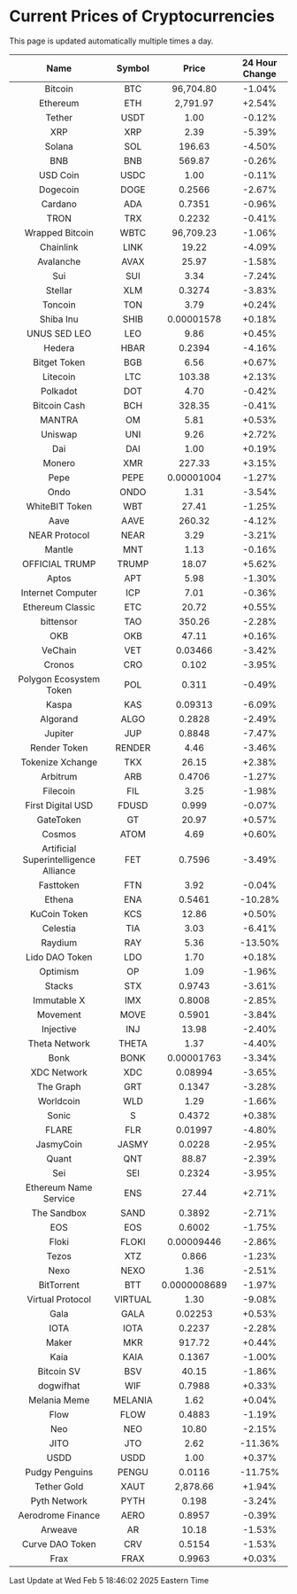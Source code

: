 # Current Prices of Cryptocurrencies
This page is updated automatically multiple times a day.

| Name | Symbol | Price | 24 Hour Change |
| :---: |:---:| :---: | :---: |
| Bitcoin | BTC | 96,704.80 | -1.04% |
| Ethereum | ETH | 2,791.97 | +2.54% |
| Tether | USDT | 1.00 | -0.12% |
| XRP | XRP | 2.39 | -5.39% |
| Solana | SOL | 196.63 | -4.50% |
| BNB | BNB | 569.87 | -0.26% |
| USD Coin | USDC | 1.00 | -0.11% |
| Dogecoin | DOGE | 0.2566 | -2.67% |
| Cardano | ADA | 0.7351 | -0.96% |
| TRON | TRX | 0.2232 | -0.41% |
| Wrapped Bitcoin | WBTC | 96,709.23 | -1.06% |
| Chainlink | LINK | 19.22 | -4.09% |
| Avalanche | AVAX | 25.97 | -1.58% |
| Sui | SUI | 3.34 | -7.24% |
| Stellar | XLM | 0.3274 | -3.83% |
| Toncoin | TON | 3.79 | +0.24% |
| Shiba Inu | SHIB | 0.00001578 | +0.18% |
| UNUS SED LEO | LEO | 9.86 | +0.45% |
| Hedera | HBAR | 0.2394 | -4.16% |
| Bitget Token | BGB | 6.56 | +0.67% |
| Litecoin | LTC | 103.38 | +2.13% |
| Polkadot | DOT | 4.70 | -0.42% |
| Bitcoin Cash | BCH | 328.35 | -0.41% |
| MANTRA | OM | 5.81 | +0.53% |
| Uniswap | UNI | 9.26 | +2.72% |
| Dai | DAI | 1.00 | +0.19% |
| Monero | XMR | 227.33 | +3.15% |
| Pepe | PEPE | 0.00001004 | -1.27% |
| Ondo | ONDO | 1.31 | -3.54% |
| WhiteBIT Token | WBT | 27.41 | -1.25% |
| Aave | AAVE | 260.32 | -4.12% |
| NEAR Protocol | NEAR | 3.29 | -3.21% |
| Mantle | MNT | 1.13 | -0.16% |
| OFFICIAL TRUMP | TRUMP | 18.07 | +5.62% |
| Aptos | APT | 5.98 | -1.30% |
| Internet Computer | ICP | 7.01 | -0.36% |
| Ethereum Classic | ETC | 20.72 | +0.55% |
| bittensor | TAO | 350.26 | -2.28% |
| OKB | OKB | 47.11 | +0.16% |
| VeChain | VET | 0.03466 | -3.42% |
| Cronos | CRO | 0.102 | -3.95% |
| Polygon Ecosystem Token | POL | 0.311 | -0.49% |
| Kaspa | KAS | 0.09313 | -6.09% |
| Algorand | ALGO | 0.2828 | -2.49% |
| Jupiter | JUP | 0.8848 | -7.47% |
| Render Token | RENDER | 4.46 | -3.46% |
| Tokenize Xchange | TKX | 26.15 | +2.38% |
| Arbitrum | ARB | 0.4706 | -1.27% |
| Filecoin | FIL | 3.25 | -1.98% |
| First Digital USD | FDUSD | 0.999 | -0.07% |
| GateToken | GT | 20.97 | +0.57% |
| Cosmos | ATOM | 4.69 | +0.60% |
| Artificial Superintelligence Alliance | FET | 0.7596 | -3.49% |
| Fasttoken | FTN | 3.92 | -0.04% |
| Ethena | ENA | 0.5461 | -10.28% |
| KuCoin Token | KCS | 12.86 | +0.50% |
| Celestia | TIA | 3.03 | -6.41% |
| Raydium | RAY | 5.36 | -13.50% |
| Lido DAO Token | LDO | 1.70 | +0.18% |
| Optimism | OP | 1.09 | -1.96% |
| Stacks | STX | 0.9743 | -3.61% |
| Immutable X | IMX | 0.8008 | -2.85% |
| Movement | MOVE | 0.5901 | -3.84% |
| Injective | INJ | 13.98 | -2.40% |
| Theta Network | THETA | 1.37 | -4.40% |
| Bonk | BONK | 0.00001763 | -3.34% |
| XDC Network | XDC | 0.08994 | -3.65% |
| The Graph | GRT | 0.1347 | -3.28% |
| Worldcoin | WLD | 1.29 | -1.66% |
| Sonic | S | 0.4372 | +0.38% |
| FLARE | FLR | 0.01997 | -4.80% |
| JasmyCoin | JASMY | 0.0228 | -2.95% |
| Quant | QNT | 88.87 | -2.39% |
| Sei | SEI | 0.2324 | -3.95% |
| Ethereum Name Service | ENS | 27.44 | +2.71% |
| The Sandbox | SAND | 0.3892 | -2.71% |
| EOS | EOS | 0.6002 | -1.75% |
| Floki | FLOKI | 0.00009446 | -2.86% |
| Tezos | XTZ | 0.866 | -1.23% |
| Nexo | NEXO | 1.36 | -2.51% |
| BitTorrent | BTT | 0.0000008689 | -1.97% |
| Virtual Protocol | VIRTUAL | 1.30 | -9.08% |
| Gala | GALA | 0.02253 | +0.53% |
| IOTA | IOTA | 0.2237 | -2.28% |
| Maker | MKR | 917.72 | +0.44% |
| Kaia | KAIA | 0.1367 | -1.00% |
| Bitcoin SV | BSV | 40.15 | -1.86% |
| dogwifhat | WIF | 0.7988 | +0.33% |
| Melania Meme | MELANIA | 1.62 | +0.04% |
| Flow | FLOW | 0.4883 | -1.19% |
| Neo | NEO | 10.80 | -2.15% |
| JITO | JTO | 2.62 | -11.36% |
| USDD | USDD | 1.00 | +0.37% |
| Pudgy Penguins | PENGU | 0.0116 | -11.75% |
| Tether Gold | XAUT | 2,878.66 | +1.94% |
| Pyth Network | PYTH | 0.198 | -3.24% |
| Aerodrome Finance | AERO | 0.8957 | -0.39% |
| Arweave | AR | 10.18 | -1.53% |
| Curve DAO Token | CRV | 0.5154 | -1.53% |
| Frax | FRAX | 0.9963 | +0.03% |

Last Update at Wed Feb  5 18:46:02 2025 Eastern Time